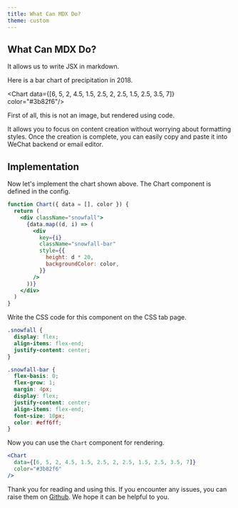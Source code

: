 ```yaml
---
title: What Can MDX Do?
theme: custom
---
```


## What Can MDX Do?

It allows us to write JSX in markdown.

Here is a bar chart of precipitation in 2018.

<Chart data={[6, 5, 2, 4.5, 1.5, 2.5, 2, 2.5, 1.5, 2.5, 3.5, 7]} color="#3b82f6"/>

First of all, this is not an image, but rendered using code.

It allows you to focus on content creation without worrying about formatting styles. Once the creation is complete, you can easily copy and paste it into WeChat backend or email editor.

## Implementation

Now let's implement the chart shown above. The Chart component is defined in the config.

```jsx
function Chart({ data = [], color }) {
  return (
    <div className="snowfall">
      {data.map((d, i) => (
        <div
          key={i}
          className="snowfall-bar"
          style={{
            height: d * 20,
            backgroundColor: color,
          }}
        />
      ))}
    </div>
  )
}
```

Write the CSS code for this component on the CSS tab page.

```css
.snowfall {
  display: flex;
  align-items: flex-end;
  justify-content: center;
}

.snowfall-bar {
  flex-basis: 0;
  flex-grow: 1;
  margin: 4px;
  display: flex;
  justify-content: center;
  align-items: flex-end;
  font-size: 10px;
  color: #eff6ff;
}
```

Now you can use the `Chart` component for rendering.

```jsx
<Chart
  data={[6, 5, 2, 4.5, 1.5, 2.5, 2, 2.5, 1.5, 2.5, 3.5, 7]}
  color="#3b82f6"
/>
```

Thank you for reading and using this. If you encounter any issues, you can raise them on [Github](https://github.com/maqi1520/mdx-notes). We hope it can be helpful to you.
